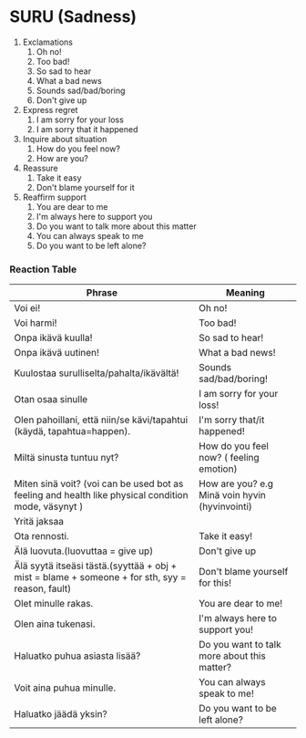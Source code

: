 # SURU (Sadness)

1. Exclamations
	1. Oh no!
	2. Too bad!
	3. So sad to hear
	4. What a bad news
	5. Sounds sad/bad/boring
	6. Don't give up
2. Express regret
	1. I am sorry for your loss
	2. I am sorry that it happened
3. Inquire about situation
	1. How do you feel now?
	2. How are you?
4. Reassure
	1. Take it easy
	2. Don't blame yourself for it
5. Reaffirm support
	1. You are dear to me 
	2. I'm always here to support you
	3. Do you want to talk more about this matter
	4. You can always speak to me
	5. Do you want to be left alone?

### Reaction Table

| Phrase                                                                                               | Meaning                                        |
| ---------------------------------------------------------------------------------------------------- | ---------------------------------------------- |
| Voi ei!                                                                                              | Oh no!                                         |
| Voi harmi!                                                                                           | Too bad!                                       |
| Onpa ikävä kuulla!                                                                                   | So sad to hear!                                |
| Onpa ikävä uutinen!                                                                                  | What a bad news!                               |
| Kuulostaa surulliselta/pahalta/ikävältä!                                                             | Sounds sad/bad/boring!                         |
| Otan osaa sinulle                                                                                    | I am sorry for your loss!                      |
| Olen pahoillani, että niin/se kävi/tapahtui (käydä, tapahtua=happen).                                | I'm sorry that/it happened!                    |
| Miltä sinusta tuntuu nyt?                                                                            | How do you feel now? ( feeling emotion)        |
| Miten sinä voit? (voi can be used bot as  feeling and health like physical condition mode, väsynyt ) | How are you? e.g Minä voin hyvin (hyvinvointi) |
| Yritä jaksaa                                                                                         |                                                |
| Ota rennosti.                                                                                        | Take it easy!                                  |
| Älä luovuta.(luovuttaa = give up)                                                                    | Don't give up                                  |
| Älä syytä itseäsi tästä.(syyttää + obj + mist = blame + someone + for sth, syy = reason, fault)      | Don't blame yourself for this!                 |
| Olet minulle rakas.                                                                                  | You are dear to me!                            |
| Olen aina tukenasi.                                                                                  | I'm always here to support you!                |
| Haluatko puhua asiasta lisää?                                                                        | Do you want to talk more about this matter?    |
| Voit aina puhua minulle.                                                                             | You can always speak to me!                    |
| Haluatko jäädä yksin?                                                                                | Do you want to be left alone?                  |

